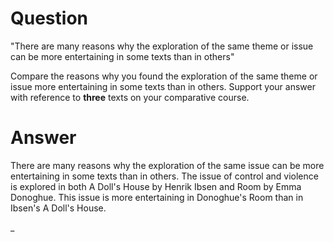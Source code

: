# Question
"There are many reasons why the exploration of the same theme or issue can be more entertaining in some texts than in others"

Compare the reasons why you found the exploration of the same theme or issue more entertaining in some texts than in others. Support your answer with reference to **three** texts on your comparative course.

# Answer
There are many reasons why the exploration of the same issue can be more entertaining in some texts than in others. The issue of control and violence is explored in both A Doll's House by Henrik Ibsen and Room by Emma Donoghue. This issue is more entertaining in Donoghue's Room than in Ibsen's A Doll's House.

_